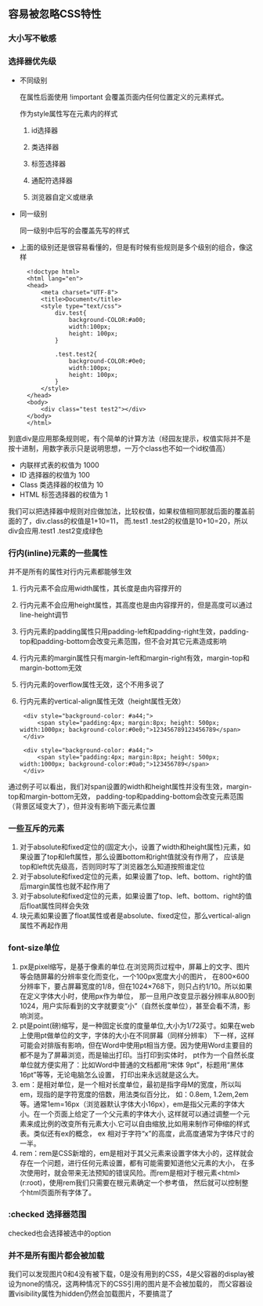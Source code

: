 ## 容易被忽略CSS特性

### 大小写不敏感

### 选择器优先级

* 不同级别

    在属性后面使用 !important 会覆盖页面内任何位置定义的元素样式。

    作为style属性写在元素内的样式

    1. id选择器

    2. 类选择器

    3. 标签选择器

    4. 通配符选择器

    5. 浏览器自定义或继承

* 同一级别

    同一级别中后写的会覆盖先写的样式

* 上面的级别还是很容易看懂的，但是有时候有些规则是多个级别的组合，像这样

        <!doctype html>
        <html lang="en">
        <head>
            <meta charset="UTF-8">
            <title>Document</title>
            <style type="text/css">
                div.test{
                    background-COLOR:#a00;
                    width:100px;
                    height: 100px;
                }

                .test.test2{
                    background-COLOR:#0e0;
                    width:100px;
                    height: 100px;
                }
            </style>
        </head>
        <body>
            <div class="test test2"></div>
        </body>
        </html>

到底div是应用那条规则呢，有个简单的计算方法（经园友提示，权值实际并不是按十进制，用数字表示只是说明思想，一万个class也不如一个id权值高）

* 内联样式表的权值为 1000
* ID 选择器的权值为 100
* Class 类选择器的权值为 10
* HTML 标签选择器的权值为 1

我们可以把选择器中规则对应做加法，比较权值，如果权值相同那就后面的覆盖前面的了，div.class的权值是1+10=11，
而.test1 .test2的权值是10+10=20，所以div会应用.test1 .test2变成绿色

### 行内(inline)元素的一些属性

并不是所有的属性对行内元素都能够生效

1. 行内元素不会应用width属性，其长度是由内容撑开的
2. 行内元素不会应用height属性，其高度也是由内容撑开的，但是高度可以通过line-height调节
3. 行内元素的padding属性只用padding-left和padding-right生效，padding-top和padding-bottom会改变元素范围，但不会对其它元素造成影响
4. 行内元素的margin属性只有margin-left和margin-right有效，margin-top和margin-bottom无效
5. 行内元素的overflow属性无效，这个不用多说了
6. 行内元素的vertical-align属性无效（height属性无效）

        <div style="background-color: #a44;">
            <span style="padding:4px; margin:8px; height: 500px; width:1000px; background-color:#0e0;">123456789123456789</span>
        </div>

        <div style="background-color: #a44;">
            <span style="padding:4px; margin:8px; height: 500px; width:1000px; background-color:#0a0;">123456789</span>
        </div>

通过例子可以看出，我们对span设置的width和height属性并没有生效，margin-top和margin-bottom无效，
padding-top和padding-bottom会改变元素范围（背景区域变大了），但并没有影响下面元素位置

### 一些互斥的元素
1. 对于absolute和fixed定位的(固定大小，设置了width和height属性)元素，如果设置了top和left属性，那么设置bottom和right值就没有作用了，
    应该是top和left优先级高，否则同时写了浏览器怎么知道按照谁定位
2. 对于absolute和fixed定位的元素，如果设置了top、left、bottom、right的值后margin属性也就不起作用了
3. 对于absolute和fixed定位的元素，如果设置了top、left、bottom、right的值后float属性同样会失效
4. 块元素如果设置了float属性或者是absolute、fixed定位，那么vertical-align属性不再起作用

### font-size单位
1. px是pixel缩写，是基于像素的单位.在浏览网页过程中，屏幕上的文字、图片等会随屏幕的分辨率变化而变化，一个100px宽度大小的图片，
   在800×600分辨率下，要占屏幕宽度的1/8，但在1024×768下，则只占约1/10。所以如果在定义字体大小时，使用px作为单位，
   那一旦用户改变显示器分辨率从800到1024，用户实际看到的文字就要变“小”（自然长度单位），甚至会看不清，影响浏览。
2. pt是point(磅)缩写，是一种固定长度的度量单位,大小为1/72英寸。如果在web上使用pt做单位的文字，字体的大小在不同屏幕（同样分辨率）
   下一样，这样可能会对排版有影响，但在Word中使用pt相当方便。因为使用Word主要目的都不是为了屏幕浏览，而是输出打印。当打印到实体时，
   pt作为一个自然长度单位就方便实用了：比如Word中普通的文档都用“宋体 9pt”，标题用“黑体 16pt”等等，无论电脑怎么设置，
   打印出来永远就是这么大。
3. em：是相对单位，是一个相对长度单位，最初是指字母M的宽度，所以叫em，现指的是字符宽度的倍数，用法类似百分比，
   如：0.8em, 1.2em,2em等。通常1em=16px（浏览器默认字体大小16px），em是指父元素的字体大小。在一个页面上给定了一个父元素的字体大小,
   这样就可以通过调整一个元素来成比例的改变所有元素大小.它可以自由缩放,比如用来制作可伸缩的样式表。类似还有ex的概念，
   ex 相对于字符“x”的高度，此高度通常为字体尺寸的一半。
4. rem：rem是CSS新增的，em是相对于其父元素来设置字体大小的，这样就会存在一个问题，进行任何元素设置，都有可能需要知道他父元素的大小，
   在多次使用时，就会带来无法预知的错误风险。而rem是相对于根元素\<html\>(r:root)，使用rem我们只需要在根元素确定一个参考值，
   然后就可以控制整个html页面所有字体了。

### :checked 选择器范围

checked也会选择被选中的option

### 并不是所有图片都会被加载

我们可以发现图片0和4没有被下载，0是没有用到的CSS，4是父容器的display被设为none的情况，这两种情况下的CSS引用的图片是不会被加载的，
而父容器设置visibility属性为hidden仍然会加载图片，不要搞混了

